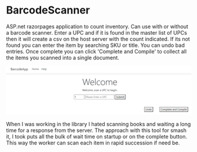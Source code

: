 # BarcodeScanner
ASP.net razorpages application to count inventory. Can use with or without a barcode scanner. Enter a UPC and if it is found in the master list of UPCs then it will create a csv on the host server with the count indicated. If its not found you can enter the item by searching SKU or title. You can undo bad entries. Once complete you can click 'Complete and Compile' to collect all the items you scanned into a single document. 

![alt tag](https://github.com/austings/BarcodeScanner/blob/master/preview.png) 

When I was working in the library I hated scanning books and waiting a long time for a response from the server. The approach with this tool for smash it, I took puts all the bulk of wait time on startup or on the complete button. This way the worker can scan each item in rapid succession if need be. 
